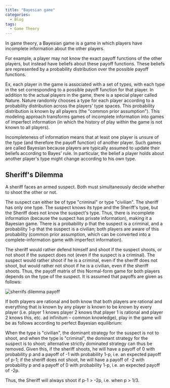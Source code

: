 ```yaml
---
title: "Bayesian game"
categories:
  - Blog
tags:
  - Game Theory
---
```


In game theory, a Bayesian game is a game in which players have incomplete information about the other players. 

For example, a player may not know the exact payoff functions of the other players, but instead have beliefs about these payoff functions. These beliefs are represented by a probability distribution over the possible payoff functions.

Ex, each player in the game is associated with a set of types, with each type in the set corresponding to a possible payoff function for that player. In addition to the actual players in the game, there is a special player called Nature. Nature randomly chooses a type for each player according to a probability distribution across the players' type spaces. This probability distribution is known by all players (the "common prior assumption"). This modeling approach transforms games of incomplete information into games of imperfect information (in which the history of play within the game is not known to all players).

Incompleteness of information means that at least one player is unsure of the type (and therefore the payoff function) of another player. Such games are called Bayesian because players are typically assumed to update their beliefs according to Bayes' rule. In particular, the belief a player holds about another player's type might change according to his own type. 

<h2>Sheriff's Dilemma</h2>

A sheriff faces an armed suspect. Both must simultaneously decide whether to shoot the other or not.

The suspect can either be of type "criminal" or type "civilian". The sheriff has only one type. The suspect knows its type and the Sheriff's type, but the Sheriff does not know the suspect's type. Thus, there is incomplete information (because the suspect has private information), making it a Bayesian game. There is a probability p that the suspect is a criminal, and a probability 1-p that the suspect is a civilian; both players are aware of this probability (common prior assumption, which can be converted into a complete-information game with imperfect information).

The sheriff would rather defend himself and shoot if the suspect shoots, or not shoot if the suspect does not (even if the suspect is a criminal). The suspect would rather shoot if he is a criminal, even if the sheriff does not shoot, but would rather not shoot if he is a civilian, even if the sheriff shoots. Thus, the payoff matrix of this Normal-form game for both players depends on the type of the suspect. It is assumed that payoffs are given as follows: 

 <img src="https://i.imgur.com/lJY6CLr.png" alt="sherrifs dilemma payoff"> 

If both players are rational and both know that both players are rational and everything that is known by any player is known to be known by every player (i.e. player 1 knows player 2 knows that player 1 is rational and player 2 knows this, etc. ad infinitum – common knowledge), play in the game will be as follows according to perfect Bayesian equilibrium:

When the type is "civilian", the dominant strategy for the suspect is not to shoot, and when the type is "criminal", the dominant strategy for the suspect is to shoot; alternative strictly dominated strategy can thus be removed. Given this, if the sheriff shoots, he will have a payoff of 0 with probability p and a payoff of -1 with probability 1-p, i.e. an expected payoff of p-1; if the sheriff does not shoot, he will have a payoff of -2 with probability p and a payoff of 0 with probability 1-p, i.e. an expected payoff of -2p. 

Thus, the Sheriff will always shoot if p-1 > -2p, i.e. when p > 1/3. 
